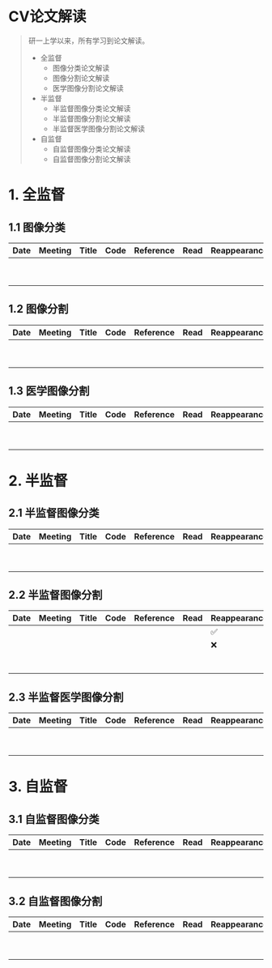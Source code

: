 # CV论文解读

> 研一上学以来，所有学习到论文解读。
>
> * 全监督
>   * 图像分类论文解读
>   * 图像分割论文解读
>   * 医学图像分割论文解读
> * 半监督
>   * 半监督图像分类论文解读
>   * 半监督图像分割论文解读
>   * 半监督医学图像分割论文解读
> * 自监督
>   * 自监督图像分类论文解读
>   * 自监督图像分割论文解读

# 1. 全监督

## 1.1 图像分类

| **Date** | **Meeting** | **Title** | **Code** | **Reference** | **Read** | **Reappearance** |
| -------- | ----------- | --------- | -------- | ------------- | -------- | ---------------- |
|          |             |           |          |               |          |                  |
|          |             |           |          |               |          |                  |
|          |             |           |          |               |          |                  |
|          |             |           |          |               |          |                  |
|          |             |           |          |               |          |                  |
|          |             |           |          |               |          |                  |
|          |             |           |          |               |          |                  |
|          |             |           |          |               |          |                  |
|          |             |           |          |               |          |                  |

## 1.2 图像分割

| **Date** | **Meeting** | **Title** | **Code** | **Reference** | **Read** | **Reappearance** |
| -------- | ----------- | --------- | -------- | ------------- | -------- | ---------------- |
|          |             |           |          |               |          |                  |
|          |             |           |          |               |          |                  |
|          |             |           |          |               |          |                  |
|          |             |           |          |               |          |                  |
|          |             |           |          |               |          |                  |
|          |             |           |          |               |          |                  |
|          |             |           |          |               |          |                  |
|          |             |           |          |               |          |                  |
|          |             |           |          |               |          |                  |

## 1.3 医学图像分割

| **Date** | **Meeting** | **Title** | **Code** | **Reference** | **Read** | **Reappearance** |
| -------- | ----------- | --------- | -------- | ------------- | -------- | ---------------- |
|          |             |           |          |               |          |                  |
|          |             |           |          |               |          |                  |
|          |             |           |          |               |          |                  |
|          |             |           |          |               |          |                  |
|          |             |           |          |               |          |                  |
|          |             |           |          |               |          |                  |
|          |             |           |          |               |          |                  |
|          |             |           |          |               |          |                  |
|          |             |           |          |               |          |                  |

# 2. 半监督

## 2.1 半监督图像分类

| **Date** | **Meeting** | **Title** | **Code** | **Reference** | **Read** | **Reappearance** |
| -------- | ----------- | --------- | -------- | ------------- | -------- | ---------------- |
|          |             |           |          |               |          |                  |
|          |             |           |          |               |          |                  |
|          |             |           |          |               |          |                  |
|          |             |           |          |               |          |                  |
|          |             |           |          |               |          |                  |
|          |             |           |          |               |          |                  |
|          |             |           |          |               |          |                  |
|          |             |           |          |               |          |                  |
|          |             |           |          |               |          |                  |

## 2.2 半监督图像分割

| **Date** | **Meeting** | **Title** | **Code** | **Reference** | **Read** | **Reappearance** |
| -------- | ----------- | --------- | -------- | ------------- | -------- | ---------------- |
|          |             |           |          |               |          | ✅                |
|          |             |           |          |               |          | ❌                |
|          |             |           |          |               |          |                  |
|          |             |           |          |               |          |                  |
|          |             |           |          |               |          |                  |
|          |             |           |          |               |          |                  |
|          |             |           |          |               |          |                  |
|          |             |           |          |               |          |                  |
|          |             |           |          |               |          |                  |

## 2.3 半监督医学图像分割

| **Date** | **Meeting** | **Title** | **Code** | **Reference** | **Read** | **Reappearance** |
| -------- | ----------- | --------- | -------- | ------------- | -------- | ---------------- |
|          |             |           |          |               |          |                  |
|          |             |           |          |               |          |                  |
|          |             |           |          |               |          |                  |
|          |             |           |          |               |          |                  |
|          |             |           |          |               |          |                  |
|          |             |           |          |               |          |                  |
|          |             |           |          |               |          |                  |
|          |             |           |          |               |          |                  |
|          |             |           |          |               |          |                  |

# 3. 自监督

## 3.1 自监督图像分类

| **Date** | **Meeting** | **Title** | **Code** | **Reference** | **Read** | **Reappearance** |
| -------- | ----------- | --------- | -------- | ------------- | -------- | ---------------- |
|          |             |           |          |               |          |                  |
|          |             |           |          |               |          |                  |
|          |             |           |          |               |          |                  |
|          |             |           |          |               |          |                  |
|          |             |           |          |               |          |                  |
|          |             |           |          |               |          |                  |
|          |             |           |          |               |          |                  |
|          |             |           |          |               |          |                  |
|          |             |           |          |               |          |                  |

## 3.2 自监督图像分割

| **Date** | **Meeting** | **Title** | **Code** | **Reference** | **Read** | **Reappearance** |
| -------- | ----------- | --------- | -------- | ------------- | -------- | ---------------- |
|          |             |           |          |               |          |                  |
|          |             |           |          |               |          |                  |
|          |             |           |          |               |          |                  |
|          |             |           |          |               |          |                  |
|          |             |           |          |               |          |                  |
|          |             |           |          |               |          |                  |
|          |             |           |          |               |          |                  |
|          |             |           |          |               |          |                  |
|          |             |           |          |               |          |                  |
